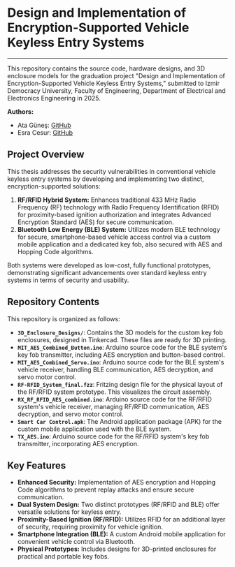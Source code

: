 # Design and Implementation of Encryption-Supported Vehicle Keyless Entry Systems

---

This repository contains the source code, hardware designs, and 3D enclosure models for the graduation project "Design and Implementation of Encryption-Supported Vehicle Keyless Entry Systems," submitted to Izmir Democracy University, Faculty of Engineering, Department of Electrical and Electronics Engineering in 2025.

**Authors:** 
- Ata Güneş: [GitHub](https://github.com/AtaGn) 
- Esra Cesur: [GitHub](https://github.com/esracesur4)

## Project Overview

This thesis addresses the security vulnerabilities in conventional vehicle keyless entry systems by developing and implementing two distinct, encryption-supported solutions:

1.  **RF/RFID Hybrid System:** Enhances traditional 433 MHz Radio Frequency (RF) technology with Radio Frequency Identification (RFID) for proximity-based ignition authorization and integrates Advanced Encryption Standard (AES) for secure communication.
2.  **Bluetooth Low Energy (BLE) System:** Utilizes modern BLE technology for secure, smartphone-based vehicle access control via a custom mobile application and a dedicated key fob, also secured with AES and Hopping Code algorithms.

Both systems were developed as low-cost, fully functional prototypes, demonstrating significant advancements over standard keyless entry systems in terms of security and usability.

## Repository Contents

This repository is organized as follows:

* **`3D_Enclosure_Designs/`**: Contains the 3D models for the custom key fob enclosures, designed in Tinkercad. These files are ready for 3D printing.
* **`MIT_AES_Combined_Button.ino`**: Arduino source code for the BLE system's key fob transmitter, including AES encryption and button-based control.
* **`MIT_AES_Combined_Servo.ino`**: Arduino source code for the BLE system's vehicle receiver, handling BLE communication, AES decryption, and servo motor control.
* **`RF-RFID_System_final.fzz`**: Fritzing design file for the physical layout of the RF/RFID system prototype. This visualizes the circuit assembly.
* **`RX_RF_RFID_AES_combined.ino`**: Arduino source code for the RF/RFID system's vehicle receiver, managing RF/RFID communication, AES decryption, and servo motor control.
* **`Smart Car Control.apk`**: The Android application package (APK) for the custom mobile application used with the BLE system.
* **`TX_AES.ino`**: Arduino source code for the RF/RFID system's key fob transmitter, incorporating AES encryption.

## Key Features

* **Enhanced Security:** Implementation of AES encryption and Hopping Code algorithms to prevent replay attacks and ensure secure communication.
* **Dual System Design:** Two distinct prototypes (RF/RFID and BLE) offer versatile solutions for keyless entry.
* **Proximity-Based Ignition (RF/RFID):** Utilizes RFID for an additional layer of security, requiring proximity for vehicle ignition.
* **Smartphone Integration (BLE):** A custom Android mobile application for convenient vehicle control via Bluetooth.
* **Physical Prototypes:** Includes designs for 3D-printed enclosures for practical and portable key fobs.

